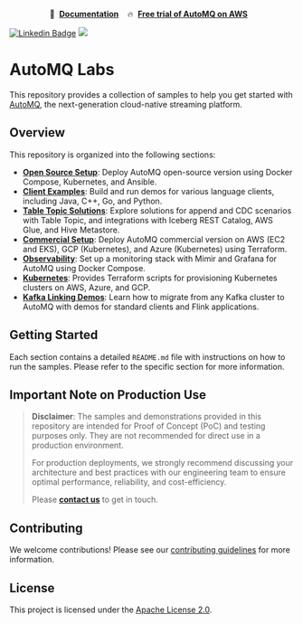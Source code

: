 <div align="center">
<p align="center">
  📑&nbsp <a
    href="https://www.automq.com/docs/automq/what-is-automq/overview?utm_source=github_automq"
    target="_blank"
  ><b>Documentation</b></a>&nbsp&nbsp&nbsp
  🔥&nbsp <a
    href="https://www.automq.com/docs/automq-cloud/getting-started/install-byoc-environment/aws/install-env-from-marketplace?utm_source=github_automq"
    target="_blank"
  ><b>Free trial of AutoMQ on AWS</b></a>&nbsp&nbsp&nbsp
</p>
</div>

[![Linkedin Badge](https://img.shields.io/badge/-LinkedIn-blue?style=flat-square&logo=Linkedin&logoColor=white&link=https://www.linkedin.com/company/automq)](https://www.linkedin.com/company/automq)
[![](https://badgen.net/badge/Slack/Join%20AutoMQ/0abd59?icon=slack)](https://join.slack.com/t/automq/shared_invite/zt-29h17vye9-thf31ebIVL9oXuRdACnOIA)


# AutoMQ Labs

This repository provides a collection of samples to help you get started with [AutoMQ](https://www.automq.com), the next-generation cloud-native streaming platform.

## Overview

This repository is organized into the following sections:

*   **[Open Source Setup](./opensource-setup/)**: Deploy AutoMQ open-source version using Docker Compose, Kubernetes, and Ansible.
*   **[Client Examples](./client-examples/)**: Build and run demos for various language clients, including Java, C++, Go, and Python.
*   **[Table Topic Solutions](./table-topic-solutions/)**: Explore solutions for append and CDC scenarios with Table Topic, and integrations with Iceberg REST Catalog, AWS Glue, and Hive Metastore.
*   **[Commercial Setup](./commercial-setup/)**: Deploy AutoMQ commercial version on AWS (EC2 and EKS), GCP (Kubernetes), and Azure (Kubernetes) using Terraform.
*   **[Observability](./observability/)**: Set up a monitoring stack with Mimir and Grafana for AutoMQ using Docker Compose.
*   **[Kubernetes](./kubernetes/)**: Provides Terraform scripts for provisioning Kubernetes clusters on AWS, Azure, and GCP.
*   **[Kafka Linking Demos](./kafka-linking-demos/)**: Learn how to migrate from any Kafka cluster to AutoMQ with demos for standard clients and Flink applications.

## Getting Started

Each section contains a detailed `README.md` file with instructions on how to run the samples. Please refer to the specific section for more information.

## Important Note on Production Use

> **Disclaimer**: The samples and demonstrations provided in this repository are intended for Proof of Concept (PoC) and testing purposes only. They are not recommended for direct use in a production environment.
>
> For production deployments, we strongly recommend discussing your architecture and best practices with our engineering team to ensure optimal performance, reliability, and cost-efficiency.
>
> Please **[contact us](https://www.automq.com/contact)** to get in touch.

## Contributing

We welcome contributions! Please see our [contributing guidelines](./CONTRIBUTING.md) for more information.

## License

This project is licensed under the [Apache License 2.0](./LICENSE).
